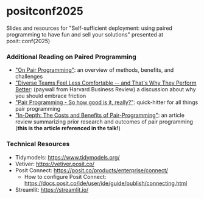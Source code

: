 # positconf2025
Slides and resources for "Self-sufficient deployment: using paired programming to have fun and sell your solutions" presented at posit::conf(2025)

### Additional Reading on Paired Programming
* ["On Pair Programming"](https://martinfowler.com/articles/on-pair-programming.html): an overview of methods, benefits, and challenges
* ["Diverse Teams Feel Less Comfortable -- and That's Why They Perform Better](https://hbr.org/2016/09/diverse-teams-feel-less-comfortable-and-thats-why-they-perform-better): (paywall from Harvard Business Review) a discussion about why you should embrace friction
* ["Pair Programming - So how good is it, really?"](https://raygun.com/blog/how-good-is-pair-programming-really/): quick-hitter for all things pair programming
* ["In-Depth: The Costs and Benefits of Pair-Programming"](https://medium.com/the-liberators/in-depth-the-costs-and-benefits-of-pair-programming-b4b54b27c6ff): an article review summarizing prior research and outcomes of pair programming (<b>this is the article referenced in the talk!</b>)

### Technical Resources
* Tidymodels: https://www.tidymodels.org/ 
* Vetiver: https://vetiver.posit.co/ 
* Posit Connect: https://posit.co/products/enterprise/connect/
    * How to configure Posit Connect: https://docs.posit.co/ide/user/ide/guide/publish/connecting.html 
* Streamlit: https://streamlit.io/
